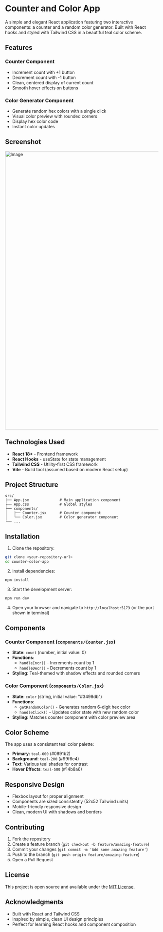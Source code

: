 # Counter and Color App

A simple and elegant React application featuring two interactive components: a counter and a random color generator. Built with React hooks and styled with Tailwind CSS in a beautiful teal color scheme.

## Features

###  Counter Component
- Increment count with +1 button
- Decrement count with -1 button
- Clean, centered display of current count
- Smooth hover effects on buttons

###  Color Generator Component  
- Generate random hex colors with a single click
- Visual color preview with rounded corners
- Display hex color code
- Instant color updates

## Screenshot
<img width="1919" height="913" alt="Image" src="https://github.com/user-attachments/assets/bf1186a0-da59-4efe-905d-c781cdc30086" />

## Technologies Used

- **React 18+** - Frontend framework
- **React Hooks** - useState for state management
- **Tailwind CSS** - Utility-first CSS framework
- **Vite** - Build tool (assumed based on modern React setup)

## Project Structure

```
src/
├── App.jsx              # Main application component
├── App.css              # Global styles
├── components/
│   ├── Counter.jsx      # Counter component
│   └── Color.jsx        # Color generator component
└── ...
```

## Installation

1. Clone the repository:
```bash
git clone <your-repository-url>
cd counter-color-app
```

2. Install dependencies:
```bash
npm install
```

3. Start the development server:
```bash
npm run dev
```

4. Open your browser and navigate to `http://localhost:5173` (or the port shown in terminal)

## Components

### Counter Component (`components/Counter.jsx`)
- **State**: `count` (number, initial value: 0)
- **Functions**:
  - `handleIncr()` - Increments count by 1
  - `handleDecr()` - Decrements count by 1
- **Styling**: Teal-themed with shadow effects and rounded corners

### Color Component (`components/Color.jsx`)
- **State**: `color` (string, initial value: "#3498db")
- **Functions**:
  - `getRandomColor()` - Generates random 6-digit hex color
  - `handleClick()` - Updates color state with new random color
- **Styling**: Matches counter component with color preview area

## Color Scheme

The app uses a consistent teal color palette:
- **Primary**: `teal-600` (#0891b2)
- **Background**: `teal-200` (#99f6e4)
- **Text**: Various teal shades for contrast
- **Hover Effects**: `teal-500` (#14b8a6)

## Responsive Design

- Flexbox layout for proper alignment
- Components are sized consistently (52x52 Tailwind units)
- Mobile-friendly responsive design
- Clean, modern UI with shadows and borders

## Contributing

1. Fork the repository
2. Create a feature branch (`git checkout -b feature/amazing-feature`)
3. Commit your changes (`git commit -m 'Add some amazing feature'`)
4. Push to the branch (`git push origin feature/amazing-feature`)
5. Open a Pull Request

## License

This project is open source and available under the [MIT License](LICENSE).

## Acknowledgments

- Built with React and Tailwind CSS
- Inspired by simple, clean UI design principles
- Perfect for learning React hooks and component composition

